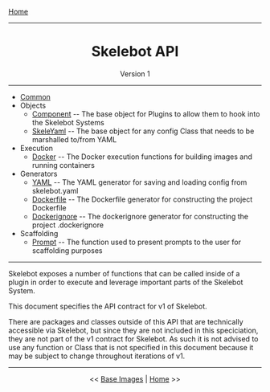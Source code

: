 [Home](index.md)

---

<h1 align='center'>Skelebot API</h1>
<div align='center'>Version 1</div>

---

- [Common](api/common.md)
- Objects
  - [Component](api/component.md) -- The base object for Plugins to allow them to hook into the Skelebot Systems
  - [SkeleYaml](api/skeleyaml.md) -- The base object for any config Class that needs to be marshalled to/from YAML
- Execution
  - [Docker](api/docker.md) -- The Docker execution functions for building images and running containers
- Generators
  - [YAML](api/yaml.md) -- The YAML generator for saving and loading config from skelebot.yaml
  - [Dockerfile](api/dockerfile.md) -- The Dockerfile generator for constructing the project Dockerfile
  - [Dockerignore](api/dockerignore.md) -- The dockerignore generator for constructing the project .dockerignore
- Scaffolding
  - [Prompt](api/prompt.md) -- The function used to present prompts to the user for scaffolding purposes

---

Skelebot exposes a number of functions that can be called inside of a plugin in order to execute
and leverage important parts of the Skelebot System.

This document specifies the API contract for v1 of Skelebot.

There are packages and classes outside of this API that are technically accessible via Skelebot,
but since they are not included in this speciciation, they are not part of the v1 contract for
Skelebot. As such it is not advised to use any function or Class that is not specified in this
document because it may be subject to change throughout iterations of v1.

---

<center><< <a href="base-images.html">Base Images</a>  |  <a href="index.html">Home</a> >></center>
